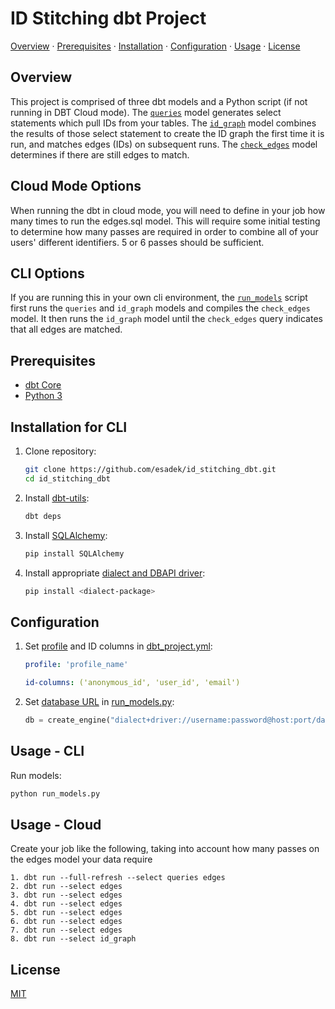 # ID Stitching dbt Project

[Overview](#overview) · [Prerequisites](#prerequisites) · [Installation](#installation) · [Configuration](#configuration) · [Usage](#usage) · [License](#license)

## Overview

This project is comprised of three dbt models and a Python script (if not running in DBT Cloud mode). The [`queries`](models/queries.sql) model generates select statements which pull IDs from your tables. The [`id_graph`](models/id_graph.sql) model combines the results of those select statement to create the ID graph the first time it is run, and matches edges (IDs) on subsequent runs. The [`check_edges`](models/check_edges.sql) model determines if there are still edges to match. 

## Cloud Mode Options
When running the dbt in cloud mode, you will need to define in your job how many times to run the edges.sql model.  This will require some initial testing to determine how many passes are required in order to combine all of your users' different identifiers.  5 or 6 passes should be sufficient.

## CLI Options
If you are running this in your own cli environment, the [`run_models`](run_models.py) script first runs the `queries` and `id_graph` models and compiles the `check_edges` model. It then runs the `id_graph` model until the `check_edges` query indicates that all edges are matched.

## Prerequisites

- [dbt Core](https://docs.getdbt.com/dbt-cli/install/overview)
- [Python 3](https://www.python.org/downloads/)

## Installation for CLI

1. Clone repository:

    ```bash
    git clone https://github.com/esadek/id_stitching_dbt.git
    cd id_stitching_dbt
    ```

2. Install [dbt-utils](https://hub.getdbt.com/dbt-labs/dbt_utils/latest/):

    ```bash
    dbt deps
    ```

3. Install [SQLAlchemy](https://www.sqlalchemy.org/):

    ```bash
    pip install SQLAlchemy
    ```

4. Install appropriate [dialect and DBAPI driver](https://docs.sqlalchemy.org/en/14/dialects/index.html):

    ```bash
    pip install <dialect-package>
    ```

## Configuration

1. Set [profile](https://docs.getdbt.com/dbt-cli/configure-your-profile) and ID columns in [dbt_project.yml](dbt_project.yml):

    ```yaml
    profile: 'profile_name'
    ```

    ```yaml
    id-columns: ('anonymous_id', 'user_id', 'email')
    ```

2. Set [database URL](https://docs.sqlalchemy.org/en/14/core/engines.html?highlight=url#database-urls) in [run_models.py](run_models.py):

    ```python
    db = create_engine("dialect+driver://username:password@host:port/database")
    ```

## Usage - CLI

Run models:

```bash
python run_models.py
```
## Usage - Cloud
Create your job like the following, taking into account how many passes on the edges model your data require
```
1. dbt run --full-refresh --select queries edges
2. dbt run --select edges
3. dbt run --select edges
4. dbt run --select edges
5. dbt run --select edges
6. dbt run --select edges
7. dbt run --select edges
8. dbt run --select id_graph
```


## License

[MIT](LICENSE)
